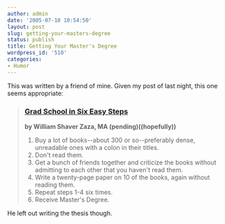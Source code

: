 ```yaml
---
author: admin
date: '2005-07-10 10:54:50'
layout: post
slug: getting-your-masters-degree
status: publish
title: Getting Your Master's Degree
wordpress_id: '510'
categories:
- Humor
---
```

This was written by a friend of mine. Given my post of last night, this one seems appropriate:<blockquote><h3><a title="Site: Breezewood Roundtable" href="http://bwrt.blogspot.com/2005/03/grad-school-in-six-easy-steps.html" target="_blank">Grad School in Six Easy Steps</a></h3><strong>by William Shaver Zaza, MA (pending)((hopefully))</strong>

1. Buy a lot of books--about 300 or so--preferably dense, unreadable ones with a colon in their titles.
2. Don't read them.
3. Get a bunch of friends together and criticize the books without admitting to each other that you haven't read them.
4. Write a twenty-page paper on 10 of the books, again without reading them.
5. Repeat steps 1-4 six times.
6. Receive Master's Degree.</blockquote>He left out writing the thesis though.
